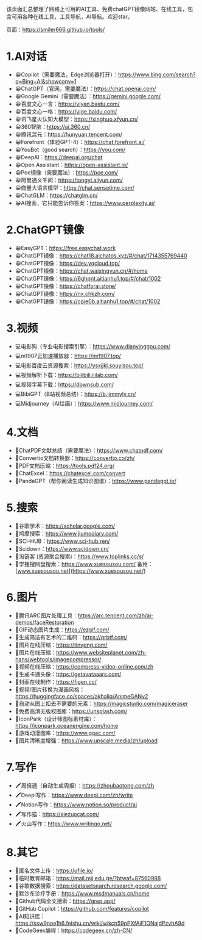 该页面汇总整理了网络上可用的AI工具、免费chatGPT镜像网站、在线工具，包含可用各种在线工具，工具导航，AI导航。欢迎star。

页面：https://smiler666.github.io/tools/

# 1.AI对话


- 😀Copilot（需要魔法，Edge浏览器打开）：https://www.bing.com/search?q=Bing+AI&showconv=1
- 😀ChatGPT（官网，需要魔法）：https://chat.openai.com/
- 😀Google Gemini（需要魔法）：https://gemini.google.com/
- 😀百度文心一言：https://yiyan.baidu.com/
- 😀百度文心一格：https://yige.baidu.com/
- 😀讯飞星火认知大模型：https://xinghuo.xfyun.cn/
- 😀360智脑：https://ai.360.cn/
- 😀腾讯混元：https://hunyuan.tencent.com/
- 😀Forefront（体验GPT-4）：https://chat.forefront.ai/
- 😀YouBot（good search）：https://you.com/
- 😀DeepAI：https://deepai.org/chat
- 😀Open Assistant：https://open-assistant.io/
- 😀Poe镜像（需要魔法）：https://poe.com/
- 😀阿里通义千问：https://tongyi.aliyun.com/
- 😀商量大语言模型：https://chat.sensetime.com/
- 😀ChatGLM：https://chatglm.cn/
- 😀AI搜索，它只能告诉你答案：https://www.perplexity.ai/

# 2.ChatGPT镜像

- 😀EasyGPT：https://free.easychat.work
- 😀ChatGPT镜像：https://chat18.aichatos.xyz/#/chat/1714355769440
- 😀ChatGPT镜像：https://dev.yqcloud.top/
- 😀ChatGPT镜像：https://chat.waixingyun.cn/#/home
- 😀ChatGPT镜像：https://6qhpnt.aitianhu1.top/#/chat/1002
- 😀ChatGPT镜像：https://chatforai.store/
- 😀ChatGPT镜像：https://nx.chkzh.com/
- 😀ChatGPT镜像：https://cpie0b.aitianhu1.top/#/chat/1002

# 3.视频

- 💻电影狗（专业电影搜索引擎）：https://www.dianyinggou.com/
- 💻m1907云加速播放器：https://im1907.top/
- 💻电影百度云资源搜索：https://ysxjjkl.souyisou.top/
- 💻视频解析下载：https://bilibili.iiilab.com/
- 💻视频字幕下载：https://downsub.com/
- 💻BibiGPT（B站视频总结）：https://b.jimmylv.cn/
- 💻Midjourney（AI绘画）：https://www.midjourney.com/

# 4.文档

- 📕ChatPDF文献总结（需要魔法）：https://www.chatpdf.com/
- 📕Convertio文档转换器：https://convertio.co/zh/
- 📕PDF文档压缩：https://tools.pdf24.org/
- 📕ChatExcel：https://chatexcel.com/convert
- 📕PandaGPT（帮你阅读生成知识图谱）：https://www.pandagpt.io/

# 5.搜索

- 🔎谷歌学术：https://scholar.google.com/
- 🔎鸠摩搜索：https://www.jiumodiary.com/
- 🔎SCI-HUB：https://www.sci-hub.ren/
- 🔎Scidown：https://www.scidown.cn/
- 🔎淘链客 (资源聚合搜索)：https://www.toplinks.cc/s/
- 🔎学搜搜网盘搜索：https://www.xuesousou.com/ 备用：[www.xuesousou.net](https://www.xuesousou.net/)

# 6.图片

- 📸腾讯ARC图片处理工具：https://arc.tencent.com/zh/ai-demos/faceRestoration
- 📸GIF动态图片生成：https://ezgif.com/
- 📸生成简洁有艺术的二维码：https://qrbtf.com/
- 📸图片在线压缩：https://tinypng.com/
- 📸图片在线压缩：https://www.websiteplanet.com/zh-hans/webtools/imagecompressor/
- 📸视频在线压缩：https://compress-video-online.com/zh
- 📸生成卡通头像：https://getavataaars.com/
- 📸封面在线制作：https://figen.cc/
- 📸视频/图片转换为漫画风格：https://huggingface.co/spaces/akhaliq/AnimeGANv2
- 📸自动从图上扣去不需要的元素：https://magicstudio.com/magiceraser
- 📸免费高清无版权图库：https://unsplash.com/
- 📸IconPark（设计师图标素材库）：https://iconpark.oceanengine.com/home
- 📸游戏动漫图库：https://www.ggac.com/
- 📸图片清晰度增强：https://www.upscale.media/zh/upload

# 7.写作


- 🖍周报通（自动生成周报）：https://zhoubaotong.com/zh
- 🖍Deepl写作：https://www.deepl.com/zh/write
- 🖍Notion写作：https://www.notion.so/product/ai
- 🖍写作猫：https://xiezuocat.com/
- 🖍火山写作：https://www.writingo.net/

# 8.其它

- 📓匿名文件上传：https://ufile.io/
- 📓临时教育邮箱：https://mail.mjj.edu.ge/?btwaf=87560988
- 📓谷歌数据搜索：https://datasetsearch.research.google.com/
- 📓默沙东诊疗手册：https://www.msdmanuals.cn/home
- 📓Github代码全文搜索：https://grep.app/
- 📓GitHub Copilot：https://github.com/features/copilot
- 📓AI知识库：https://ssw9noe1h6.feishu.cn/wiki/wikcn59pPXfAiF1ONajdPzvhA9d
- 📓CodeGeex编程：https://codegeex.cn/zh-CN/